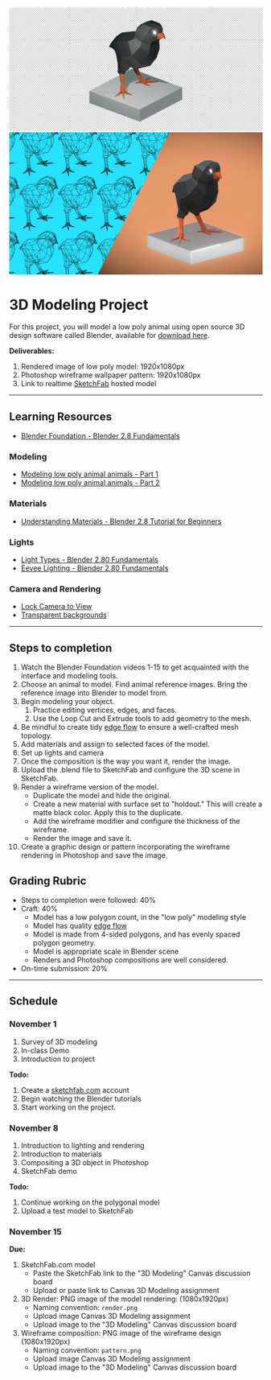 ![low poly 3D bird render](/assets/bird.png)  
![low poly 3D bird](/assets/bird-compressed-comp.jpg)

# 3D Modeling Project

For this project, you will model a low poly animal using open source 3D design software called Blender, available for [download here](https://www.blender.org/).

**Deliverables:**

1. Rendered image of low poly model: 1920x1080px 
2. Photoshop wireframe wallpaper pattern: 1920x1080px
3. Link to realtime [SketchFab](https://sketchfab.com/3d-models/bird-982fd7195bf34bc3884e06c26aba167d) hosted model

---

## Learning Resources

* [Blender Foundation - Blender 2.8 Fundamentals](https://www.youtube.com/watch?v=MF1qEhBSfq4&list=PLa1F2ddGya_-UvuAqHAksYnB0qL9yWDO6)

### Modeling

* [Modeling low poly animal animals - Part 1](https://www.youtube.com/watch?v=6mT4XFJYq-4)
* [Modeling low poly animal animals - Part 2](https://www.youtube.com/watch?v=456-XCXG_D0)

### Materials

* [Understanding Materials - Blender 2.8 Tutorial for Beginners](https://www.youtube.com/watch?v=nBdGm_d_8XE)

### Lights

* [Light Types - Blender 2.80 Fundamentals](https://www.youtube.com/watch?v=FdbnzfjoOJU&list=PLa1F2ddGya_-UvuAqHAksYnB0qL9yWDO6&index=21)
* [Eevee Lighting - Blender 2.80 Fundamentals](https://www.youtube.com/watch?v=MFNurQ1AF2I)

### Camera and Rendering

* [Lock Camera to View](https://www.youtube.com/watch?v=g5UZRF0RXbs)
* [Transparent backgrounds](https://www.youtube.com/watch?v=I-M_TIA9H-U)

---

## Steps to completion

1. Watch the Blender Foundation videos 1-15 to get acquainted with the interface and modeling tools.
2. Choose an animal to model. Find animal reference images. Bring the reference image into Blender to model from.
3. Begin modeling your object.
   1. Practice editing vertices, edges, and faces.
   2. Use the Loop Cut and Extrude tools to add geometry to the mesh.
4. Be mindful to create tidy [edge flow](https://www.youtube.com/watch?v=Lip59doQQRk) to ensure a well-crafted mesh topology.
5. Add materials and assign to selected faces of the model.
6. Set up lights and camera
7. Once the composition is the way you want it, render the image.
8. Upload the .blend file to SketchFab and configure the 3D scene in SketchFab.
9. Render a wireframe version of the model.
   * Duplicate the model and hide the original.
   * Create a new material with surface set to "holdout." This will create a matte black color. Apply this to the duplicate.
   * Add the wireframe modifier and configure the thickness of the wireframe.
   * Render the image and save it.
10. Create a graphic design or pattern incorporating the wireframe rendering in Photoshop and save the image.

## Grading Rubric

* Steps to completion were followed: 40%
* Craft: 40%
  * Model has a low polygon count, in the "low poly" modeling style
  * Model has quality [edge flow](https://www.youtube.com/watch?v=Lip59doQQRk)
  * Model is made from 4-sided polygons, and has evenly spaced polygon geometry.
  * Model is appropriate scale in Blender scene
  * Renders and Photoshop compositions are well considered.
* On-time submission: 20%

---

## Schedule

### November 1

1. Survey of 3D modeling
2. In-class Demo
3. Introduction to project

**Todo:**

1. Create a [sketchfab.com](https://sketchfab.com) account
2. Begin watching the Blender tutorials
3. Start working on the project.

### November 8

1. Introduction to lighting and rendering
2. Introduction to materials
3. Compositing a 3D object in Photoshop
4. SketchFab demo

**Todo:**

1. Continue working on the polygonal model
2. Upload a test model to SketchFab

### November 15

**Due:**

1. SketchFab.com model
   * Paste the SketchFab link to the "3D Modeling" Canvas discussion board
   * Upload or paste link to Canvas 3D Modeling assignment
2. 3D Render: PNG image of the model rendering: \(1080x1920px\)
   * Naming convention: `render.png`
   * Upload image Canvas 3D Modeling assignment
   * Upload image to the "3D Modeling" Canvas discussion board
3. Wireframe composition: PNG image of the wireframe design \(1080x1920px\)
   * Naming convention: `pattern.png`
   * Upload image Canvas 3D Modeling assignment
   * Upload image to the "3D Modeling" Canvas discussion board





